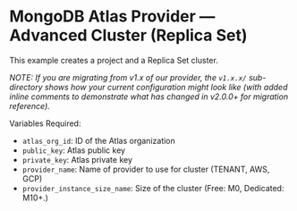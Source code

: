 # MongoDB Atlas Provider — Advanced Cluster (Replica Set)

This example creates a project and a Replica Set cluster. 

_NOTE: If you are migrating from v1.x of our provider, the `v1.x.x/` sub-directory shows how your current configuration might look like (with added inline comments to demonstrate what has changed in v2.0.0+ for migration reference)._ 

Variables Required:
- `atlas_org_id`: ID of the Atlas organization
- `public_key`: Atlas public key
- `private_key`: Atlas  private key
- `provider_name`: Name of provider to use for cluster (TENANT, AWS, GCP)
- `provider_instance_size_name`: Size of the cluster (Free: M0, Dedicated: M10+.)
